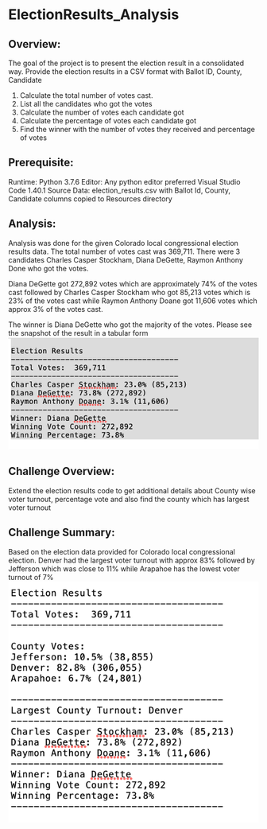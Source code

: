# ElectionResults_Analysis

## Overview:
  The goal of the project is to present the election result in a consolidated way. Provide the election results in a CSV format with Ballot ID, County, Candidate
  
  1. Calculate the total number of votes cast.
  2. List all the candidates who got the votes
  3. Calculate the number of votes each candidate got
  4. Calculate the percentage of votes each candidate got
  5. Find the winner with the number of votes they received and percentage of votes
  
## Prerequisite:
  Runtime: Python 3.7.6
  Editor: Any python editor preferred Visual Studio Code 1.40.1
  Source Data: election_results.csv with Ballot Id, County, Candidate columns copied to Resources directory
  
## Analysis:
  Analysis was done for the given Colorado local congressional election results data. 
  The total number of votes cast was 369,711. There were 3 candidates Charles Casper Stockham, Diana DeGette, Raymon Anthony Done who got the votes.
  
  Diana DeGette got 272,892 votes which are approximately 74% of the votes cast followed by Charles Casper Stockham who got 85,213 votes which is 23% of the votes cast while Raymon Anthony Doane got 11,606 votes which approx 3% of the votes cast.
  
  The winner is Diana DeGette who got the majority of the votes. Please see the snapshot of the result in a tabular form ![Election Results with candidate and winner](images/ElectionResults_WinnerDetails.png)
  
## Challenge Overview:
  Extend the election results code to get additional details about County wise voter turnout, percentage vote and also find the county which has largest voter turnout

## Challenge Summary:
  Based on the election data provided for Colorado local congressional election. Denver had the largest voter turnout with approx 83% followed by Jefferson which was close to 11% while Arapahoe has the lowest voter turnout of 7% 
  ![Election Results county and candidates](images/ElectionResults_CountyAndCandidate.png)
